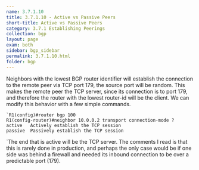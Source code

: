 ```yaml
---
name: 3.7.1.10
title: 3.7.1.10 - Active vs Passive Peers
short-title: Active vs Passive Peers
category: 3.7.1 Establishing Peerings
collection: bgp
layout: page
exam: both
sidebar: bgp_sidebar
permalink: 3.7.1.10.html
folder: bgp
---
```

Neighbors with the lowest BGP router identifier will establish the connection to the remote peer via TCP port 179, the source port will be random. This makes the remote peer the TCP server, since its connection is to port 179, and therefore the router with the lowest router-id will be the client. We can modify this behavior with a few simple commands.
```
`R1(config)#router bgp 100
R1(config-router)#neighbor 10.0.0.2 transport connection-mode ?
active   Actively establish the TCP session
passive  Passively establish the TCP session
```
`The end that is active will be the TCP server. The comments I read is that this is rarely done in production, and perhaps the only case would be if one side was behind a firewall and needed its inbound connection to be over a predictable port (179).
